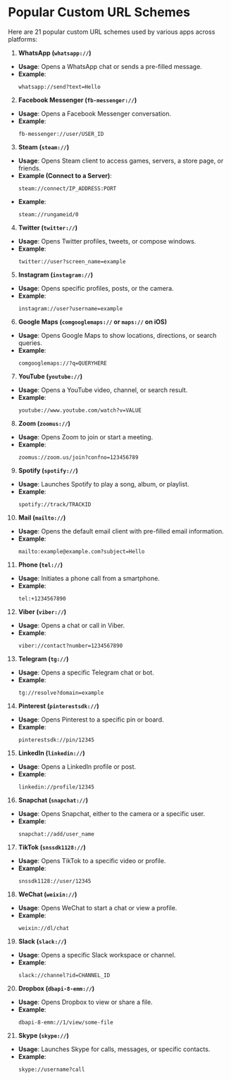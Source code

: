 # Popular Custom URL Schemes

Here are 21 popular custom URL schemes used by various apps across platforms:

1. **WhatsApp (`whatsapp://`)**
 - **Usage**: Opens a WhatsApp chat or sends a pre-filled message.
 - **Example**: 
   ```plaintext
   whatsapp://send?text=Hello
   ```

2. **Facebook Messenger (`fb-messenger://`)**
 - **Usage**: Opens a Facebook Messenger conversation.
 - **Example**: 
   ```plaintext
   fb-messenger://user/USER_ID
   ```

3. **Steam (`steam://`)**
  - **Usage**: Opens Steam client to access games, servers, a store page, or friends.
  - **Example (Connect to a Server)**: 
    ```plaintext 
    steam://connect/IP_ADDRESS:PORT
    ```
  - **Example**: 
    ```plaintext
    steam://rungameid/0
    ```

4. **Twitter (`twitter://`)**
 - **Usage**: Opens Twitter profiles, tweets, or compose windows.
 - **Example**: 
   ```plaintext
   twitter://user?screen_name=example
   ```

5. **Instagram (`instagram://`)**
 - **Usage**: Opens specific profiles, posts, or the camera.
 - **Example**: 
   ```plaintext
   instagram://user?username=example
   ```

6. **Google Maps (`comgooglemaps://` or `maps://` on iOS)**
 - **Usage**: Opens Google Maps to show locations, directions, or search queries.
 - **Example**: 
   ```plaintext
   comgooglemaps://?q=QUERYHERE
   ```

7. **YouTube (`youtube://`)**
 - **Usage**: Opens a YouTube video, channel, or search result.
 - **Example**: 
   ```plaintext
   youtube://www.youtube.com/watch?v=VALUE
   ```

8. **Zoom (`zoomus://`)**
 - **Usage**: Opens Zoom to join or start a meeting.
 - **Example**: 
   ```plaintext
   zoomus://zoom.us/join?confno=123456789
   ```

9. **Spotify (`spotify://`)**
 - **Usage**: Launches Spotify to play a song, album, or playlist.
 - **Example**: 
   ```plaintext
   spotify://track/TRACKID
   ```

10. **Mail (`mailto://`)**
  - **Usage**: Opens the default email client with pre-filled email information.
  - **Example**: 
    ```plaintext
    mailto:example@example.com?subject=Hello
    ```

11. **Phone (`tel://`)**
  - **Usage**: Initiates a phone call from a smartphone.
  - **Example**: 
    ```plaintext
    tel:+1234567890
    ```

12. **Viber (`viber://`)**
  - **Usage**: Opens a chat or call in Viber.
  - **Example**: 
    ```plaintext
    viber://contact?number=1234567890
    ```

13. **Telegram (`tg://`)**
  - **Usage**: Opens a specific Telegram chat or bot.
  - **Example**: 
    ```plaintext
    tg://resolve?domain=example
    ```

14. **Pinterest (`pinterestsdk://`)**
  - **Usage**: Opens Pinterest to a specific pin or board.
  - **Example**: 
    ```plaintext
    pinterestsdk://pin/12345
    ```

15. **LinkedIn (`linkedin://`)**
  - **Usage**: Opens a LinkedIn profile or post.
  - **Example**: 
    ```plaintext
    linkedin://profile/12345
    ```

16. **Snapchat (`snapchat://`)**
  - **Usage**: Opens Snapchat, either to the camera or a specific user.
  - **Example**: 
    ```plaintext
    snapchat://add/user_name
    ```

17. **TikTok (`snssdk1128://`)**
  - **Usage**: Opens TikTok to a specific video or profile.
  - **Example**: 
    ```plaintext
    snssdk1128://user/12345
    ```

18. **WeChat (`weixin://`)**
  - **Usage**: Opens WeChat to start a chat or view a profile.
  - **Example**: 
    ```plaintext
    weixin://dl/chat
    ```

19. **Slack (`slack://`)**
  - **Usage**: Opens a specific Slack workspace or channel.
  - **Example**: 
    ```plaintext
    slack://channel?id=CHANNEL_ID
    ```

20. **Dropbox (`dbapi-8-emm://`)**
  - **Usage**: Opens Dropbox to view or share a file.
  - **Example**: 
    ```plaintext
    dbapi-8-emm://1/view/some-file
    ```

21. **Skype (`skype://`)**
 - **Usage**: Launches Skype for calls, messages, or specific contacts.
 - **Example**: 
   ```plaintext
   skype://username?call
   ```
